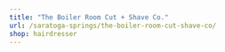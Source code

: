 ```yaml
---
title: "The Boiler Room Cut + Shave Co."
url: /saratoga-springs/the-boiler-room-cut-shave-co/
shop: hairdresser
---
```

